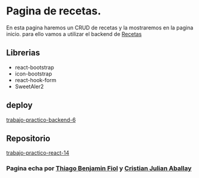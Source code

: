 # Pagina de recetas.

En esta pagina haremos un CRUD de recetas y la mostraremos en la pagina inicio. para ello vamos a utilizar el backend de [Recetas](https://trabajo-practico-backend-5.vercel.app)

## Librerias
- react-bootstrap
- icon-bootstrap
- react-hook-form
- SweetAler2

## deploy

[trabajo-practico-backend-6](https://trabajo-practico-backend-2.netlify.app)

## Repositorio

[trabajo-practico-react-14](https://github.com/elFiol/trabajo-practico-React-N-14)

### Pagina echa por [Thiago Benjamin Fiol](https://github.com/elFiol) y [Cristian Julian Aballay](https://github.com/julianDev94)